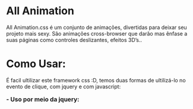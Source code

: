 <style>
.topicos {font-size:16px; font-weight:bold;}
</style>

All Animation
=============

All Animation.css é um conjunto de animações, divertidas para deixar seu projeto mais sexy. São animações cross-browser que darão mas ênfase a suas páginas como controles deslizantes, efeitos 3D’s..

<h1>Como Usar:</h1>

É facil ultilizar este framework css :D, temos duas formas de ultilizá-lo no evento de clique, com jquery e com javascript:

<p class="topicos">- Uso por meio da jquery:</p>
